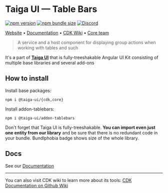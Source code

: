 # Taiga UI — Table Bars

[![npm version](https://img.shields.io/npm/v/@taiga-ui/addon-tablebars.svg)](https://npmjs.com/package/@taiga-ui/addon-tablebars)
[![npm bundle size](https://img.shields.io/bundlephobia/minzip/@taiga-ui/addon-tablebars)](https://bundlephobia.com/result?p=@taiga-ui/addon-tablebars)
[![Discord](https://img.shields.io/discord/748677963142135818?color=7289DA&label=%23taiga-ui&logo=discord&logoColor=white)](https://discord.gg/Us8d8JVaTg)

[Website](https://taiga-ui.dev) • [Documentation](https://taiga-ui.dev/getting-started) •
[CDK Wiki](https://github.com/TinkoffCreditSystems/taiga-ui/wiki) •
[Core team](https://github.com/TinkoffCreditSystems/taiga-ui/#core-team)

> A service and a host component for displaying group actions when working with tables and such

It's a part of [**Taiga UI**](https://github.com/TinkoffCreditSystems/taiga-ui) that is fully-treeshakable Angular UI
Kit consisting of multiple base libraries and several add-ons

## How to install

Install base packages:

```
npm i @taiga-ui/{cdk,core}
```

Install addon-tablebars:

```
npm i @taiga-ui/addon-tablebars
```

Don't forget that Taiga UI is fully-treeshakable. **You can import even just one entity from our library** and be sure
that there is no redundant code in your bundle. Bundlphobia badge shows size of the whole library.

## Docs

See our [Documentation](https://taiga-ui.dev/getting-started)

---

You can also visit CDK wiki to learn more about its tools:
[CDK Documentation on Github Wiki](https://github.com/TinkoffCreditSystems/taiga-ui/wiki/CDK)
